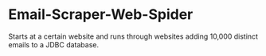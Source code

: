# Email-Scraper-Web-Spider
Starts at a certain website and runs through websites adding 10,000 distinct emails to a JDBC database.

